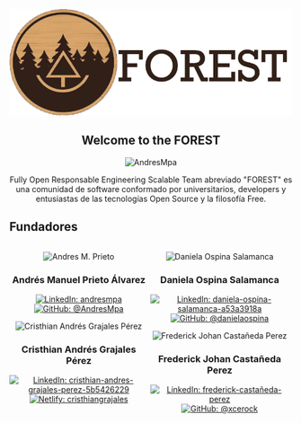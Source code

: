 <div align="center">

  <img src="https://raw.githubusercontent.com/F-O-R-E-S-T/.github/main/profile/.assets/logo.png">

## Welcome to the FOREST

</div>

<p align="center">
  <img
    src="https://komarev.com/ghpvc/?username=AndresMpa&label=Profile%20views&color=0cce00&style=for-the-badge"
    alt="AndresMpa"
  />
</p>

<p align="center">
    Fully Open Responsable Engineering Scalable Team abreviado "FOREST" 
    es una comunidad de software conformado por universitarios, developers y 
    entusiastas de las tecnologías Open Source y la filosofía Free.
</p>

## Fundadores

<div style="display: inline-block; width: 49%; vertical-align: top;">
  <p align="center">
    <img
        src="https://media.licdn.com/dms/image/D4E03AQHI92hUITZTKg/profile-displayphoto-shrink_200_200/0/1686985373452?e=1692835200&v=beta&t=8-TC9KDqpA0UDOYUuEjZPpx1c2ZBj64vA2gw33ipQMA"
        alt="Andres M. Prieto"
    />
  </p>
  <h3 align="center">
    Andrés Manuel Prieto Álvarez
  </h3>

  <p align="center">
    <a href="https://www.linkedin.com/in/andres-m-prieto/" target="blank">
      <img
        src="https://img.shields.io/badge/-linkedin-blue?style=for-the-badge&logo=linkedin"
        alt="LinkedIn: andresmpa"
      />
    </a>
    <a href="https://github.com/AndresMpa" target="blank">
      <img
        src="https://img.shields.io/badge/-github-black?style=for-the-badge&logo=GitHub"
        alt="GitHub: @AndresMpa"
      />
    </a>
  </p>

  <p align="center">
    <img
        src="https://media.licdn.com/dms/image/D4E03AQEW_CmGuoT9oA/profile-displayphoto-shrink_200_200/0/1687052437259?e=1692835200&v=beta&t=-jLKw2UedCD5OabUm9_RbFto9oLPC5dEdi0n_k_gnYk"
        alt="Cristhian Andrés Grajales Pérez"
    />
  </p>
  <h3 align="center">
    Cristhian Andrés Grajales Pérez
  </h3>

  <p align="center">
    <a href="https://www.linkedin.com/in/cristhian-andres-grajales-perez-5b5426229/" target="blank">
      <img
        src="https://img.shields.io/badge/-linkedin-blue?style=for-the-badge&logo=linkedin"
        alt="LinkedIn: cristhian-andres-grajales-perez-5b5426229"
      />
    </a>
    <a href="https://cristhiangrajales.netlify.app/" target="blank">
      <img
        src="https://img.shields.io/badge/-netlify-black?style=for-the-badge&logo=Netlify"
        alt="Netlify: cristhiangrajales"
      />
    </a>
  </p>
</div>

<div style="display: inline-block; width: 49%; vertical-align: top;">
  <p align="center">
    <img
        src="https://media.licdn.com/dms/image/D4E03AQG0FgbfhtPtYQ/profile-displayphoto-shrink_200_200/0/1678631379020?e=1692835200&v=beta&t=gG6UNRzuu4NbKPPMq7jwByH1iPrNkyg1wWNkS_zKeto"
        alt="Daniela Ospina Salamanca"
    />
  </p>
  <h3 align="center">
    Daniela Ospina Salamanca
  </h3>

  <p align="center">
    <a href="https://www.linkedin.com/in/daniela-ospina-salamanca-a53a3918a/" target="blank">
      <img
        src="https://img.shields.io/badge/-linkedin-blue?style=for-the-badge&logo=linkedin"
        alt="LinkedIn: daniela-ospina-salamanca-a53a3918a"
      />
    </a>
    <a href="https://github.com/danielaospina" target="blank">
      <img
        src="https://img.shields.io/badge/-github-black?style=for-the-badge&logo=GitHub"
        alt="GitHub: @danielaospina"
      />
    </a>
  </p>

  <p align="center">
    <img
        src="https://media.licdn.com/dms/image/D4E03AQEklevj7vGBpg/profile-displayphoto-shrink_200_200/0/1686443042955?e=1692835200&v=beta&t=r-WFa5a_Cu5HbM_KpEYxRYnmA67krvfkVMbGCHca5_Y"
        alt="Frederick Johan Castañeda Perez"
    />
  </p>
  <h3 align="center">
    Frederick Johan Castañeda Perez
  </h3>

  <p align="center">
    <a href="https://www.linkedin.com/in/frederick-castañeda-perez/" target="blank">
      <img
        src="https://img.shields.io/badge/-linkedin-blue?style=for-the-badge&logo=linkedin"
        alt="LinkedIn: frederick-castañeda-perez"
      />
    </a>
    <a href="https://github.com/xcerock" target="blank">
      <img
        src="https://img.shields.io/badge/-github-black?style=for-the-badge&logo=GitHub"
        alt="GitHub: @xcerock"
      />
    </a>
  </p>
</div>

<!--

Esta es una comunidad abierta con unas bases claras listadas a continuación:

- @DemonioDeTasmania las bases

@Cuervo mira esto
#### ¿Quieres unirte a FOREST?

Nos gusta conocer a nuestros nuevos retoños, por ellos tenemos varias maneras de unirte:

- Usa este formulario para unirte con una solucitud normal
- ¿Conoces a uno de nuestros arboles? Dinos, eso sería más rapido, nuestra redes siempre estan abiertas a nuevos integrantes
- ¿No conoces a nadie? Escribenos

@Panda mira esto
### Encuentranos en nuestras redes

[Linkedin](Forest-linkedin)
[YouTube](Forest-youtube)
-->
